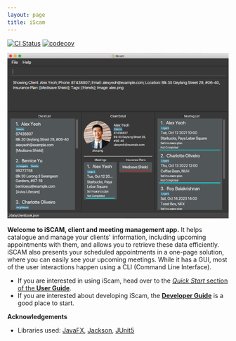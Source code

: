 ```yaml
---
layout: page
title: iScam
---
```


[![CI Status](https://github.com/se-edu/addressbook-level3/workflows/Java%20CI/badge.svg)](https://github.com/AY2021S2-CS2103-W17-4/tp/actions)
[![codecov](https://codecov.io/gh/se-edu/addressbook-level3/branch/master/graph/badge.svg)](https://app.codecov.io/gh/AY2021S2-CS2103-W17-4/tp)

![Ui](images/Ui.png)

**Welcome to iSCAM, client and meeting management app.** It helps catalogue and manage your clients' information, including upcoming appointments with them, and allows you to retrieve these data efficiently. iSCAM also presents your scheduled appointments
in a one-page solution, where you can easily see your upcoming meetings. While it has a GUI, most of the user interactions happen using a CLI (Command Line Interface).

* If you are interested in using iScam, head over to the [_Quick Start_ section of the **User Guide**](UserGuide.html#quick-start).
* If you are interested about developing iScam, the [**Developer Guide**](DeveloperGuide.html) is a good place to start.


**Acknowledgements**

* Libraries used: [JavaFX](https://openjfx.io/), [Jackson](https://github.com/FasterXML/jackson), [JUnit5](https://github.com/junit-team/junit5)
